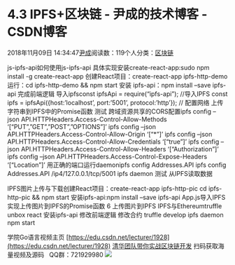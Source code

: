 
# 4.3 IPFS+区块链 - 尹成的技术博客 - CSDN博客

2018年11月09日 14:34:47[尹成](https://me.csdn.net/yincheng01)阅读数：119个人分类：[区块链](https://blog.csdn.net/yincheng01/article/category/7618299)



js-ipfs-api如何使用js-ipfs-api
具体实现安装create-react-app:sudo npm install -g create-react-app
创建React项目：create-react-app ipfs-http-demo
运行：cd ipfs-http-demo && npm start
安装 ipfs-api：npm install –save ipfs-api
完成前端逻辑
导入ipfsconst ipfsApi = require(“ipfs-api”); //导入IPFS
const ipfs = ipfsApi({host:’localhost’, port:’5001’, protocol:’http’}); // 配置网络
上传字符串到IPFS中的Promise函数
测试
跨域资源共享的CORS配置ipfs config –json API.HTTPHeaders.Access-Control-Allow-Methods ‘[“PUT”,”GET”,”POST”,”OPTIONS”]’
ipfs config –json API.HTTPHeaders.Access-Control-Allow-Origin ‘[“*”]’
ipfs config –json API.HTTPHeaders.Access-Control-Allow-Credentials ‘[“true”]’
ipfs config –json API.HTTPHeaders.Access-Control-Allow-Headers ‘[“Authorization”]’
ipfs config –json API.HTTPHeaders.Access-Control-Expose-Headers ‘[“Location”]’
用正确的端口运行daemonipfs config Addresses.API
ipfs config Addresses.API /ip4/127.0.0.1/tcp/5001
ipfs daemon
测试
从IPFS读取数据

IPFS图片上传与下载创建React项目：create-react-app ipfs-http-pic
cd ipfs-http-pic && npm start
安装ipfs-api:npm install –save ipfs-api
App.js导入IPFS
实现上传图片到IPFS的Promise函数
6 上传图片到IPFS
IPFS与Ethereumtruffle unbox react
安装ipfs-api
修改前端逻辑
修改合约
truffle develop
ipfs daemon
npm start

学院Go语言视频主页
[https://edu.csdn.net/lecturer/1928](https://edu.csdn.net/lecturer/1928)
[清华团队带你实战区块链开发](https://ke.qq.com/course/337650?tuin=63946d38)
扫码获取海量视频及源码   QQ群：721929980
![](https://img-blog.csdnimg.cn/20181108132958856.jpg?x-oss-process=image/watermark,type_ZmFuZ3poZW5naGVpdGk,shadow_10,text_aHR0cHM6Ly9ibG9nLmNzZG4ubmV0L3lpbmNoZW5nMDE=,size_16,color_FFFFFF,t_70)

